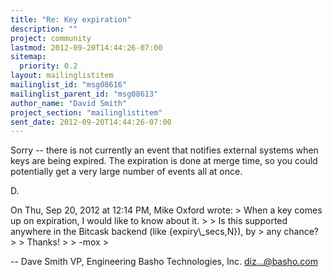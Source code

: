```yaml
---
title: "Re: Key expiration"
description: ""
project: community
lastmod: 2012-09-20T14:44:26-07:00
sitemap:
  priority: 0.2
layout: mailinglistitem
mailinglist_id: "msg08616"
mailinglist_parent_id: "msg08613"
author_name: "David Smith"
project_section: "mailinglistitem"
sent_date: 2012-09-20T14:44:26-07:00
---
```



Sorry -- there is not currently an event that notifies external
systems when keys are being expired. The expiration is done at merge
time, so you could potentially get a very large number of events all
at once.

D.

On Thu, Sep 20, 2012 at 12:14 PM, Mike Oxford  wrote:
&gt; When a key comes up on expiration, I would like to know about it.
&gt;
&gt; Is this supported anywhere in the Bitcask backend (like {expiry\\_secs,N}), by
&gt; any chance?
&gt;
&gt; Thanks!
&gt;
&gt; -mox
&gt;


-- 
Dave Smith
VP, Engineering
Basho Technologies, Inc.
diz...@basho.com

